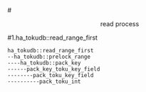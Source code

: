 #<center>read process</center>

#1.ha_tokudb::read_range_first

```
ha_tokudb::read_range_first
--ha_tokudb::prelock_range
----ha_tokudb::pack_key
------pack_key_toku_key_field
--------pack_toku_key_field
----------pack_toku_int
```